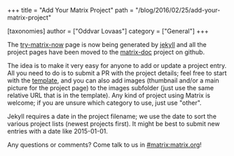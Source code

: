 +++
title = "Add Your Matrix Project"
path = "/blog/2016/02/25/add-your-matrix-project"

[taxonomies]
author = ["Oddvar Lovaas"]
category = ["General"]
+++

The <a href="http://matrix.org/docs/projects/try-matrix-now.html">try-matrix-now</a> page is now being generated by <a href="https://jekyllrb.com/">jekyll</a> and all the project pages have been moved to the <a href="https://github.com/matrix-org/matrix-doc/tree/master/supporting-docs/projects">matrix-doc</a> project on github.

The idea is to make it very easy for anyone to add or update a project entry. All you need to do is to submit a PR with the project details; feel free to start with the <a href="https://github.com/matrix-org/matrix-doc/blob/master/supporting-docs/projects/template.md">template</a>, and you can also add images (thumbnail and/or a main picture for the project page) to the images subfolder (just use the same relative URL that is in the template). Any kind of project using Matrix is welcome; if you are unsure which category to use, just use "other".

Jekyll requires a date in the project filename; we use the date to sort the various project lists (newest projects first). It might be best to submit new entries with a date like 2015-01-01.

Any questions or comments? Come talk to us in <a href="https://vector.im/beta/#/room/#matrix:matrix.org">#matrix:matrix.org</a>!
